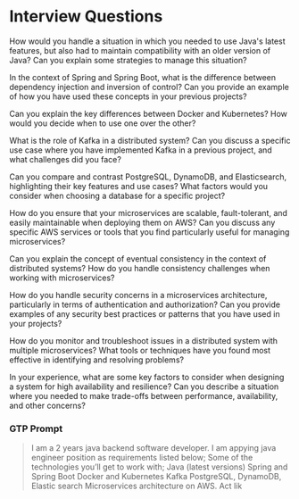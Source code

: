 # Interview Questions

How would you handle a situation in which you needed to use Java's latest features, but also had to maintain
compatibility with an older version of Java? Can you explain some strategies to manage this situation?

In the context of Spring and Spring Boot, what is the difference between dependency injection and inversion of control?
Can you provide an example of how you have used these concepts in your previous projects?

Can you explain the key differences between Docker and Kubernetes? How would you decide when to use one over the other?

What is the role of Kafka in a distributed system? Can you discuss a specific use case where you have implemented Kafka
in a previous project, and what challenges did you face?

Can you compare and contrast PostgreSQL, DynamoDB, and Elasticsearch, highlighting their key features and use cases?
What factors would you consider when choosing a database for a specific project?

How do you ensure that your microservices are scalable, fault-tolerant, and easily maintainable when deploying them on
AWS? Can you discuss any specific AWS services or tools that you find particularly useful for managing microservices?

Can you explain the concept of eventual consistency in the context of distributed systems? How do you handle consistency
challenges when working with microservices?

How do you handle security concerns in a microservices architecture, particularly in terms of authentication and
authorization? Can you provide examples of any security best practices or patterns that you have used in your projects?

How do you monitor and troubleshoot issues in a distributed system with multiple microservices? What tools or techniques
have you found most effective in identifying and resolving problems?

In your experience, what are some key factors to consider when designing a system for high availability and resilience?
Can you describe a situation where you needed to make trade-offs between performance, availability, and other concerns?

### GTP Prompt

> I am a 2 years java backend software developer. I am appying java engineer position as requirements listed below;
> Some of
> the technologies you’ll get to work with;
> Java (latest versions)
> Spring and Spring Boot
> Docker and Kubernetes
> Kafka
> PostgreSQL, DynamoDB, Elastic search
> Microservices architecture on AWS. Act lik
